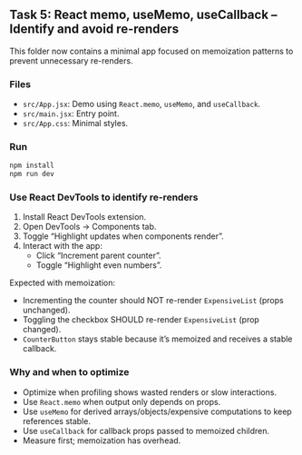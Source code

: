 ## Task 5: React memo, useMemo, useCallback – Identify and avoid re-renders

This folder now contains a minimal app focused on memoization patterns to prevent unnecessary re-renders.

### Files
- `src/App.jsx`: Demo using `React.memo`, `useMemo`, and `useCallback`.
- `src/main.jsx`: Entry point.
- `src/App.css`: Minimal styles.

### Run
```bash
npm install
npm run dev
```

### Use React DevTools to identify re-renders
1. Install React DevTools extension.
2. Open DevTools → Components tab.
3. Toggle “Highlight updates when components render”.
4. Interact with the app:
   - Click “Increment parent counter”.
   - Toggle “Highlight even numbers”.

Expected with memoization:
- Incrementing the counter should NOT re-render `ExpensiveList` (props unchanged).
- Toggling the checkbox SHOULD re-render `ExpensiveList` (prop changed).
- `CounterButton` stays stable because it’s memoized and receives a stable callback.

### Why and when to optimize
- Optimize when profiling shows wasted renders or slow interactions.
- Use `React.memo` when output only depends on props.
- Use `useMemo` for derived arrays/objects/expensive computations to keep references stable.
- Use `useCallback` for callback props passed to memoized children.
- Measure first; memoization has overhead.